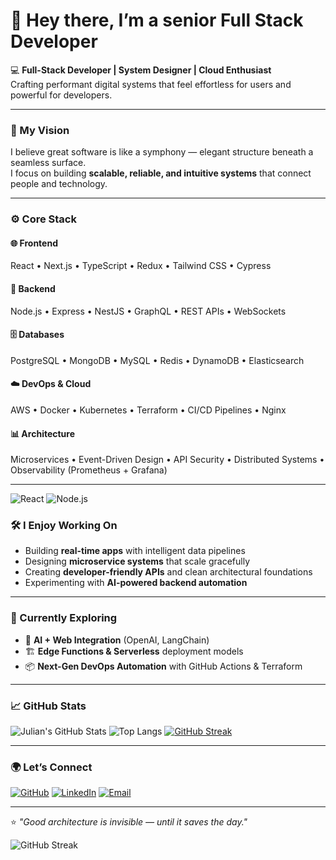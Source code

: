 # 👋 Hey there, I’m a senior Full Stack Developer

💻 **Full-Stack Developer | System Designer | Cloud Enthusiast**  
Crafting performant digital systems that feel effortless for users and powerful for developers.

---

### 🧭 My Vision
I believe great software is like a symphony — elegant structure beneath a seamless surface.  
I focus on building **scalable, reliable, and intuitive systems** that connect people and technology.

---

### ⚙️ Core Stack

#### 🌐 Frontend
React • Next.js • TypeScript • Redux • Tailwind CSS • Cypress

#### 🧩 Backend
Node.js • Express • NestJS • GraphQL • REST APIs • WebSockets

#### 🗄️ Databases
PostgreSQL • MongoDB • MySQL • Redis • DynamoDB • Elasticsearch

#### ☁️ DevOps & Cloud
AWS • Docker • Kubernetes • Terraform • CI/CD Pipelines • Nginx

#### 📊 Architecture
Microservices • Event-Driven Design • API Security • Distributed Systems • Observability (Prometheus + Grafana)

---

![React](https://img.shields.io/badge/React-61DAFB?style=for-the-badge&logo=react&logoColor=000)
![Node.js](https://img.shields.io/badge/Node.js-339933?style=for-the-badge&logo=node-dot-js&logoColor=fff)


### 🛠️ I Enjoy Working On
- Building **real-time apps** with intelligent data pipelines  
- Designing **microservice systems** that scale gracefully  
- Creating **developer-friendly APIs** and clean architectural foundations  
- Experimenting with **AI-powered backend automation**

---

### 🧠 Currently Exploring
- 🤖 **AI + Web Integration** (OpenAI, LangChain)  
- 🏗️ **Edge Functions & Serverless** deployment models  
- 📦 **Next-Gen DevOps Automation** with GitHub Actions & Terraform  

---

### 📈 GitHub Stats
![Julian's GitHub Stats](https://github-readme-stats.vercel.app/api?username=ToyBoy1127&show_icons=true&theme=tokyonight)
![Top Langs](https://github-readme-stats.vercel.app/api/top-langs/?username=ToyBoy1127&layout=compact&theme=tokyonight)
[![GitHub Streak](https://streak-stats.demolab.com?user=ToyBoy1127&theme=tokyonight)](https://git.io/streak-stats)

---

### 🌍 Let’s Connect
[![GitHub](https://img.shields.io/badge/GitHub-ToyBoy1127-181717?style=for-the-badge&logo=github)](https://github.com/ToyBoy1127)
[![LinkedIn](https://img.shields.io/badge/LinkedIn-Julian_Scott-blue?style=for-the-badge&logo=linkedin)](https://linkedin.com/in/julian)
[![Email](https://img.shields.io/badge/Email-smilechen1127%40gmail.com-red?style=for-the-badge&logo=gmail)](mailto:smilechen1127@gmail.com)

---

⭐️ *"Good architecture is invisible — until it saves the day."*

![GitHub Streak](https://streak-stats.demolab.com?user=ToyBoy1127&theme=tokyonight)
